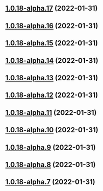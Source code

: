 ## [1.0.18-alpha.17](https://github.com/zhaoyiming0803/async-worker-threads-pool/compare/v1.0.18-alpha.16...v1.0.18-alpha.17) (2022-01-31)



## [1.0.18-alpha.16](https://github.com/zhaoyiming0803/async-worker-threads-pool/compare/v1.0.18-alpha.15...v1.0.18-alpha.16) (2022-01-31)



## [1.0.18-alpha.15](https://github.com/zhaoyiming0803/async-worker-threads-pool/compare/v1.0.18-alpha.14...v1.0.18-alpha.15) (2022-01-31)



## [1.0.18-alpha.14](https://github.com/zhaoyiming0803/async-worker-threads-pool/compare/v1.0.18-alpha.13...v1.0.18-alpha.14) (2022-01-31)



## [1.0.18-alpha.13](https://github.com/zhaoyiming0803/async-worker-threads-pool/compare/v1.0.18-alpha.12...v1.0.18-alpha.13) (2022-01-31)



## [1.0.18-alpha.12](https://github.com/zhaoyiming0803/async-worker-threads-pool/compare/v1.0.18-alpha.11...v1.0.18-alpha.12) (2022-01-31)



## [1.0.18-alpha.11](https://github.com/zhaoyiming0803/async-worker-threads-pool/compare/v1.0.18-alpha.10...v1.0.18-alpha.11) (2022-01-31)



## [1.0.18-alpha.10](https://github.com/zhaoyiming0803/async-worker-threads-pool/compare/v1.0.18-alpha.9...v1.0.18-alpha.10) (2022-01-31)



## [1.0.18-alpha.9](https://github.com/zhaoyiming0803/async-worker-threads-pool/compare/v1.0.18-alpha.8...v1.0.18-alpha.9) (2022-01-31)



## [1.0.18-alpha.8](https://github.com/zhaoyiming0803/async-worker-threads-pool/compare/v1.0.18-alpha.7...v1.0.18-alpha.8) (2022-01-31)



## [1.0.18-alpha.7](https://github.com/zhaoyiming0803/async-worker-threads-pool/compare/v1.0.18-alpha.6...v1.0.18-alpha.7) (2022-01-31)




